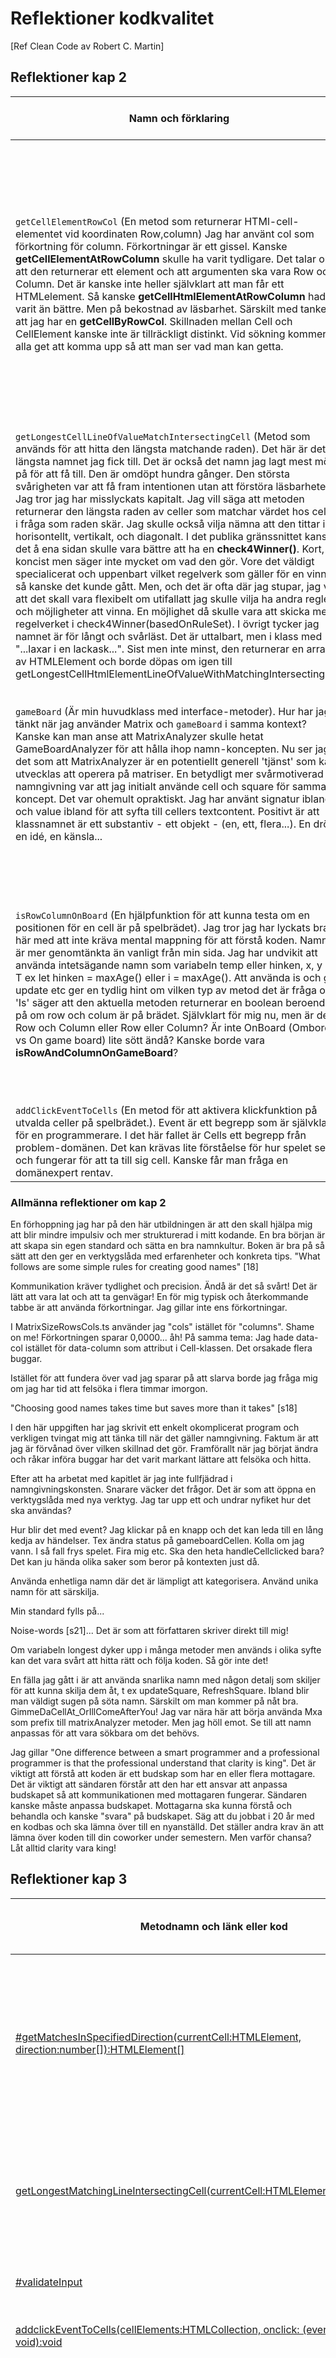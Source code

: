 # Reflektioner kodkvalitet
[Ref Clean Code av Robert C. Martin]

## Reflektioner kap 2

| Namn och förklaring | Reflektion och regler från Clean Code |
| ------------------- | ------------------------------------- |
| `getCellElementRowCol` (En metod som returnerar HTMl-cell-elementet vid koordinaten Row,column) Jag har använt col som förkortning för column. Förkortningar är ett gissel. Kanske __getCellElementAtRowColumn__ skulle ha varit tydligare. Det talar om att den returnerar ett element och att argumenten ska vara Row och Column. Det är kanske inte heller självklart att man får ett HTMLelement. Så kanske __getCellHtmlElementAtRowColumn__ hade varit än bättre. Men på bekostnad av läsbarhet. Särskilt med tanke på att jag har en __getCellByRowCol__. Skillnaden mellan Cell och CellElement kanske inte är tillräckligt distinkt. Vid sökning kommer alla get att komma upp så att man ser vad man kan getta.  | Vilseledande och dubbeltydiga namn och förkortningar bör undvikas. `Avoid Disinformation` [s19-20]. Använd sökfunktioner på ett smart sätt. `Use searchable Names` [s22-23] Använd distinkta namn som gör det lätt att hålla isär begrepp. `Make meaningful distictions` [s20-21]|
| `getLongestCellLineOfValueMatchIntersectingCell` (Metod som används för att hitta den längsta matchande raden). Det här är det längsta namnet jag fick till. Det är också det namn jag lagt mest möda på för att få till. Den är omdöpt hundra gånger. Den största svårigheten var att få fram intentionen utan att förstöra läsbarheten. Jag tror jag har misslyckats kapitalt. Jag vill säga att metoden returnerar den längsta raden av celler som matchar värdet hos cellen i fråga som raden skär. Jag skulle också vilja nämna att den tittar i horisontellt, vertikalt, och diagonalt. I det publika gränssnittet kanske det å ena sidan skulle vara bättre att ha en __check4Winner()__. Kort, koncist men säger inte mycket om vad den gör. Vore det väldigt specialicerat och uppenbart vilket regelverk som gäller för en vinnare så kanske det kunde gått. Men, och det är ofta där jag stupar, jag vill att det skall vara flexibelt om utifallatt jag skulle vilja ha andra regler och möjligheter att vinna. En möjlighet då skulle vara att skicka med regelverket i check4Winner(basedOnRuleSet). I övrigt tycker jag namnet är för långt och svårläst. Det är uttalbart, men i klass med "...laxar i en lackask...". Sist men inte minst, den returnerar en array av HTMLElement och borde döpas om igen till getLongestCellHtmlElementLineOfValueWithMatchingIntersectingCell| "A name of a method, class or variable should say why it exists, what it does, how to use it - without the need for comments." `Use Intention-Revealing Names` [s18-]. `Use Pronouncable Names.` [s21-22]. |
| `gameBoard` (Är min huvudklass med interface-metoder). Hur har jag tänkt när jag använder Matrix och `gameBoard` i samma kontext? Kanske kan man anse att MatrixAnalyzer skulle hetat GameBoardAnalyzer för att hålla ihop namn-koncepten. Nu ser jag det som att MatrixAnalyzer är en potentiellt generell 'tjänst' som kan utvecklas att operera på matriser. En betydligt mer svårmotiverad namngivning var att jag initialt använde cell och square för samma koncept. Det var ohemult opraktiskt. Jag har använt signatur ibland och value ibland för att syfta till cellers textcontent. Positivt är att klassnamnet är ett substantiv - ett objekt - (en, ett, flera...). En dröm, en idé, en känsla... | Det är viktigt att hålla sig till ett enda gemensamt namn för ett visst koncept. `Pick One Word per Concept` [s26]. Class and objects should have noun or noun phrase names. `Class Names` [s25]. |
| `isRowColumnOnBoard` (En hjälpfunktion för att kunna testa om en positionen för en cell är på spelbrädet). Jag tror jag har lyckats bra här med att inte kräva mental mappning för att förstå koden. Namnen är mer genomtänkta än vanligt från min sida. Jag har undvikit att använda intetsägande namn som variabeln temp eller hinken, x, y etc. T ex let hinken = maxAge() eller i = maxAge(). Att använda is och get, update etc ger en tydlig hint om vilken typ av metod det är fråga om. 'Is' säger att den aktuella metoden returnerar en boolean beroende på om row och colum är på brädet. Självklart för mig nu, men är det Row och Column eller Row eller Column? Är inte OnBoard (Ombord vs On game board) lite sött ändå? Kanske borde vara __isRowAndColumnOnGameBoard__? | Använd namn som tydligt talar om vad de är, vad de gör o s v. Man ska inte behöva mentalt mappa om namnet. `Avoid Mental Mapping` [s25]. Methods should have verb or verb phrase names... `Method Names` [s25]. `Don't Be Cute`[s26]|
| `addClickEventToCells` (En metod för att aktivera klickfunktion på utvalda celler på spelbrädet.). Event är ett begrepp som är självklart för en programmerare. I det här fallet är Cells ett begrepp från problem-domänen. Det kan krävas lite förståelse för hur spelet ser ut och fungerar för att ta till sig cell. Kanske får man fråga en domänexpert rentav. | `Use Solution Domain Names` [s27]. `Use Problem Domain Names` [s27] |

### Allmänna reflektioner om kap 2

En förhoppning jag har på den här utbildningen är att den skall hjälpa mig att blir mindre impulsiv och mer strukturerad i mitt kodande. En bra början är att skapa sin egen standard och sätta en bra namnkultur. Boken är bra på så sätt att den ger en verktygslåda med erfarenheter och konkreta tips. "What follows are some simple rules for creating good names" [18]

Kommunikation kräver tydlighet och precision. Ändå är det så svårt! Det är lätt att vara lat och att ta genvägar! En för mig typisk och återkommande tabbe är att använda förkortningar. Jag gillar inte ens förkortningar.

I MatrixSizeRowsCols.ts använder jag "cols" istället för "columns". Shame on me! Förkortningen sparar 0,0000... åh!
På samma tema: Jag hade data-col istället för data-column som attribut i Cell-klassen. Det orsakade flera buggar.

Istället för att fundera över vad jag sparar på att slarva borde jag fråga mig om jag har tid att felsöka i flera timmar imorgon.

"Choosing good names takes time but saves more than it takes" [s18]

I den här uppgiften har jag skrivit ett enkelt okomplicerat program och verkligen tvingat mig att tänka till när det gäller namngivning. Faktum är att jag är förvånad över vilken skillnad det gör. Framförallt när jag börjat ändra och råkar införa buggar har det varit markant lättare att felsöka och hitta.

Efter att ha arbetat med kapitlet är jag inte fullfjädrad i namngivningskonsten. Snarare väcker det frågor. Det är som att öppna en verktygslåda med nya verktyg. Jag tar upp ett och undrar nyfiket hur det ska användas?

Hur blir det med event? Jag klickar på en knapp och det kan leda till en lång kedja av händelser. Tex ändra status på gameboardCellen. Kolla om jag vann. I så fall frys spelet. Fira mig etc. Ska den heta handleCellclicked bara? Det kan ju hända olika saker som beror på kontexten just då.

Använda enhetliga namn där det är lämpligt att kategorisera. Använd unika namn för att särskilja.

Min standard fylls på...

Noise-words [s21]... Det är som att författaren skriver direkt till mig!

Om variabeln longest dyker upp i många metoder men används i olika syfte kan det vara svårt att hitta rätt och följa koden. Så gör inte det!

En fälla jag gått i är att använda snarlika namn med någon detalj som skiljer för att kunna skilja dem åt, t ex updateSquare, RefreshSquare. Ibland blir man väldigt sugen på söta namn. Särskilt om man kommer på nåt bra. GimmeDaCellAt_OrIllComeAfterYou! Jag var nära här att börja använda Mxa som prefix till matrixAnalyzer metoder. Men jag höll emot. Se till att namn anpassas för att vara sökbara om det behövs.

Jag gillar "One difference between a smart programmer and a professional programmer is that the professional understand that clarity is king". Det är viktigt att förstå att koden är ett budskap som har en eller flera mottagare. Det är viktigt att sändaren förstår att den har ett ansvar att anpassa budskapet så att kommunikationen med mottagaren fungerar. Sändaren kanske måste anpassa budskapet. Mottagarna ska kunna förstå och behandla och kanske "svara" på budskapet. Säg att du jobbat i 20 år med en kodbas och ska lämna över till en nyanställd. Det ställer andra krav än att lämna över koden till din coworker under semestern. Men varför chansa? Låt alltid clarity vara king!

## Reflektioner kap 3

| Metodnamn och länk eller kod | Antal rader ( ej ws ) | Reflektion |
| ------------------- | ------------------------------------- | ------------------------------------- |
| [#getMatchesInSpecifiedDirection(currentCell:HTMLElement, direction:number[]):HTMLElement[]](https://github.com/Jce750/1DV610_L2/blob/4592115bceb789b1364fa4028d73675291cce053/src/MatrixAnalyzer.ts#L49-L74)| 19 | Det här är min längsta funktion. Den är som ett svart hål. När man försöker läsa koden sugs man in där och kommer aldrig därifrån. `Small` [s34]. Den här metoden gör mer än en sak och skulle tjäna på att delas upp i mindre bitar. `Do One Thing` [35]. Den gör saker på en väldigt låg nivå. Dessa bör brytas ut och abstraheras. Abstraktionerna bör sträva efter att vara på en enhetlig nivå i en metod. `One Level of Abstraction per Function` [s36]. While-loopen kunde ha använt gör-tills-break eller continue men det gör den inte. Istället har den en enda return. Det gör den till en query. Den ska alltså inte samtidigt förändra state på objekt. Använder en argument-array. `Argument Objects` [s43]. Här finns just nu massor av sidoeffekter i form av console.log(). `Have No Side Effects` [s44].|
| [getLongestMatchingLineIntersectingCell(currentCell:HTMLElement):HTMLElement[]](https://github.com/Jce750/1DV610_L2/blob/4592115bceb789b1364fa4028d73675291cce053/src/MatrixAnalyzer.ts#L31-L47%7C)| 16 | This method takes an argument currentCell and lookup things and return a result. `Common Monadic Forms` [s41] En sak som ställer till det är hur jag hanterar directions. Den är en number[][][]. Jag har en nivå med fyra axlar horisont, vertikal och diagonaler. Sen har varje axel positivSida och negativSida så att säga. Jag summerar matchningarna från var sida med den aktuella utgångspunkten. Axlarna kanske skall vara en klass istället? Den har i alla fall en ingång och en ruturn utan break och continue. `Structured Programming` [s48] |
| [#validateInput](https://github.com/Jce750/1DV610_L2/blob/4592115bceb789b1364fa4028d73675291cce053/src/RangeMinMax.ts) | 14 | En range har i det här fallet en övre och en nedre gräns. Den här tar 2 argument min och max och värderar om de är rimliga innan objektet skapas. Kanske skulle man gjort en minMaxWaitingForValidation object och sparat ett argument. `Dyadic Functions` [s42] |
| [addclickEventToCells(cellElements:HTMLCollection, onclick: (event: MouseEvent) => void):void](https://github.com/Jce750/1DV610_L2/blob/4592115bceb789b1364fa4028d73675291cce053/src/GameBoard.ts) | 11 | Här ser jag ett exempel på en command-metod som ändrar state utan att returnera något. Men den kan ju kasta undantag. `Command Query Separation` [s45].
| [isRowColumnFiniteIntegers(row:number, column:number)](https://github.com/Jce750/1DV610_L2/blob/4592115bceb789b1364fa4028d73675291cce053/src/Validator.ts)| 11 | Dyadic function: Jag kunde ha valt att låta funktionen kontrollera ett värde i taget och gjort två anrop. Men jag tyckte det här var lagom. `Dyadic Functions` [s42]. new validator().isRowColumnFiniteIntegers(rowIndex,columnIndex) är långt att läsa men det säger vad den gör. Den hintar också vilka argument som krävs. `Verbs and Keywords` [s43]. Funktionen i sig kunde ha delats upp i flera underfunktioner som isFinite(row), isPositive(row), isInteger(row). ... Aha! så gör jag! Så kan jag kedja de kontroller av row/column jag vill göra. Det blir flexibelt och bra! Det blev alltså new validator(rows).isPositive().isFinite().isInteger() istället. Det blev färre argument och de returnerar en sak. Man får ett exakt felmeddelande som kan innehålla regeln som man brutit mot eller en specifik instruktion istället för en hel manual. Varje funktion gör en sak. I det här fallet kastas ett undantag om det krävs. Apropå undantag. De ska ju hanteras någonstans också. Felhantering är en sak. Förvisso men jag tycker det är ok att ha ett och annat felmeddelande inbäddat i lagom små funktioner. Krystad utbrytning känns ...krystat. `Error Handling is One Thing` [s47].|

### Allmänna reflektioner om kap 3

Koden skall berätta sin egen historia kort, koncist och tydligt. även detta kapitel ger oss verktyg och guidelines med inriktning mot funktioner.

Huvudtesen är att funktioner ska vara små och göra en enda sak!

Vi går vidare med några kommentarer kring argument som hade en signifikant viktning i kapitlet.

"The ideal number of arguments for a function is zero" [s40]
Jag har fått tänka till kring hur jag använder argument. Det känns så självklart när man läser att man ska sikta mot noll argument. Desto svårare att genomföra. Men som nybörjare måste man starta någonstans. Jag föreställa mig hur svårt det blir att utföra heltäckande testning när antalet argument ökar. Antalet möjligheter på mitt gameboard får tanken att svindla.

"In general output arguments should be avoided" [s45].
Jag vet att jag använt out (C#) för att skicka in parametrar som argument till metoder i syfte att låta metoden initialisera parametern till ett visst värde. Men det känns avigt och jag kommer undvika output arguments i det längsta. Det får bli input-args-command-return-patternet istället.

"Passing a boolean into a function is a truly terrible practice" [s41].
Det är inte så längesedan jag använde bitflaggor och det känns fortfarande som att det kan finnas tilfällen när det är användbart. Typ att avvakta att alla blir satta innan man gör nåt. Jag kan förstå att det är svårare att se vad en funktion kommer göra om man skickar in en flagga som argument.

"Reducing the number of arguments by creating objects out of them may seem like cheating, but it's not." [43]
Objekt som argument ser jag som ett av de kraftfulla verktygen i det här avsnittet. Jag har t ex försökt slå ihop row och column genom en position-klass. Genast känns det lite mer robust. Man får lite validering. Men också problemet att objektet kan kasta undantag. Jag testade något i stil med willThisObjectThatIWantToCreateBeOk() innan jag skapar det. Det är en av flera varianter jag testat. Returnera null är inte så poppis förstår jag. Det känns annars ganska rakt. Jag vill ändå inte lita på att jag inte kommer att få null i retur. Det fanns en null lösning där man kunde andvända optional. Men det gjorde inte underverk för läsbarheten så den ratades.

Jag vill inte missa möjligheten att göra reklam för min stora (potentiella) potential:

"Functions should either do something or answer something, but not both" [45]. Detta är min favorit, min aha! Så enkelt så genialt. Som när man kommer på att man använt nåt sen man var liten men gjort fel. Command => uppdatera state, Query => answer. Det liksom gör det enklare att jobba med bara för att företeelserna har fått etiketter. Jag kommer aldrig mer kunna titta på en metod utan att försöka stoppa den i ett av dessa fack.

Hur länge har man använt automatisk testning? Lintning? Det ha varit en god boost för kodkvalitet när det växte fram.

"I also have a suite of unit tests that cover every one of those clumsy lines of code" [s49].
Vid de än så länge få tillfällen när jag skrivit tester parallellt med kod så har testerna hjälpt mig reflektera kring min kod direkt. Mina testfall är inte heltäckande. Jag tänker att målet med testning måste vara att få ner risken till en rimlig nivå inte att testa 100%. Att arbeta med tester under utvecklingen har potential att accentuera en del av de poänger boken gör. Returnerar metoden? Är det lätt att blanda ihop namnen? Ett switch statement hur testar jag det här? En triadic. Hur testar jag den?

"When I write functions they come out long and complicated" [s49]. Jag brukar också börja med en blob som jag sedan smider om till något fint. Jag skulle önska att det alltid fanns tid att förbättra saker. Tyvärr är det motstridiga krav som kämpar och leder till kompromisser där man sällan kan känna sig helt nöjd. Det är inte alltid självklart att kräva mer tid för att förbättra något. När är det bra nog? Nivå E, C, A?

Sammanfattningsvis "...never forget that your real goal is to tell the story of the system, and that the functions you write need to fit cleanly into a clear and precise language to help you with that telling" [s50].


## Generellt kodkvalitet

Clean code - by the book

- minimal
- efficient
- with care
- one thing
- simple
- readable - literate
- elegant - beautiful
- crisp abstraction

Listan ovan utgör mina favoritbeskrivningar av clean code. Till listan vill jag också foga:

- communication - code communicates
- craft - the beauty of craft!

Redan de gamla grekerna... Okej, vi hoppar fram till industrialismen som fick tillgång till en ny kraft genererad av ånga. Produktiviteten ökade och ångmaskinen var hjärtat som höll den igång. Ett stort antal ångmaskiner exploderade vilket ledde till materiella kostnader såväl som dödade och skadade människor. En av orsakerna var att man inte hade koll på materialframställningsprocesserna och använde spröda material. Det ledde till att man började samla data och forska. Man noterade processer som fungerade och utvecklade därifrån, byggde på och så vidare (kaizen). Det gav tillförlitlighet, låg risk, säker investering - kvalitet.

När jag började jobba fick jag höra om maskindirektivet och riskanalyser. EG ville skapa en friktionsfri inre marknad och ville se till att produkter konkurrerade på lika villkor genom att ge dem gemensamma grundkrav. T ex skulle tillverkaren ha kollat igenom dess risker. Grundkraven specas i standarder. Om produkten uppfyller standarden så vet vi var vi har den. Den uppfyller grundkraven och kan tillåtas konkurrera med andra produkter.

Den unga mjukvarubranchen har inte alltigenom samma förutsättningar som de ovan beskrivna men jag påstår att clean codes syfte linjerar med huvuddragen som jag beskrivit.

Jag använder gpt 4. Den största nyttan jag har av ai:n är att den hjälper mig att matcha mina frågor med svar från Stackoverflow snabbt och lätt. Den kan generera exempel och förtydliga saker så att jag får en djupare förståelse på kortare tid. Felsökning är ett annat område där den sparar tid. Jag tycker inte den har varit särskilt duktig på att hjälpa mig att utveckla min kodkvalitet. Finliret är kanske fortfarande ett hantverk för oss människor.

Bokens författare [Clean Code - Robert C Martin] förväntar sig att programmeringens abstraktionsnivån kommer lyftas ytterligare. Jag tänker att abstraktion är nödvändig för att ta vara på vunnen kunskap och kunna lägga energi på att jaga ny. I någon mån leder kanske abstraktionen till specialisering. Specialisering är kostsam och ett risktagande som måste vägas mot nyttan av skräddarsydda verktyg. Kommande generationer ai kanske kommer kanske att förskjuta break-even så att vi kan lägga mer energi på specialisering. Ju mer vi vill använda ai desto större krav ställer det på kodkvalitet (påstår jag). Ju bättre vi förklarar vår intention desto bättre kan den hjälpa oss att föreslå hjul som redan uppfunnits. Så att vi kan lyfta blicken.

Under min uppväxt var mjukvara något av en dagslända. Appar kom och gick. Hårdvaran utvecklades i rasande tempo. Många försök i tidens anda att skapa strukturer för framtiden ligger i papperskorgen. Vad består? Vad bygger vi vidare på idag? Idag är branchen mer mogen, mer tillrättalagd.

Behöver få jobba lite med allt detta nyvunna tänk för att spontant kunna se vilka vägar som är bra att gå och se nyttan. Just nu är det som att jag hör vad du säger och jag vet att du har rätt men ändå...

Jag vet att det finns goda skäl att skriva bra kod från start. Även för mig som nybörjare i hantverket blir det tydligt vilken skillnad det är när kod är välskriven. "A programmer without 'code-sence' can look at a messy module and recognize the mess but will have no idea what to do with it." [Clean Code - Robert C Martin, s 7]. Från studier där vi nu befinner oss är steget till ett företag och krav på lönsamhet inte långt. Ändå hamnar jag där ibland. Sparade jag tid? Sparade jag tid när jag skrev en förkortning som ledde till en bug. "As the mess builds up, the productivity decreases" [Clean Code - Robert C Martin, s 4]. När är det dags att göra jobbet att bygga om koden? Hur ska det göras? Om koden är i produktion, ska befintlig kod underhållas parallellt med att en kopia renoveras? Gör om gör rätt? Nä, lär dig att göra rätt direkt!

Det är toppen att vi får en duvning i Clean Code. Det känns som att 1DV607 och 1DV610 är nära besläktade. Att skapa en bra struktur. En kodkultur som fungerar, som är enhetlig och gemensam. Det hjälper mig väldigt mycket. Jag tvingas in i ett bättre och mer strukturerat tänk. jag förstår finesserna i språken lite bättre.

